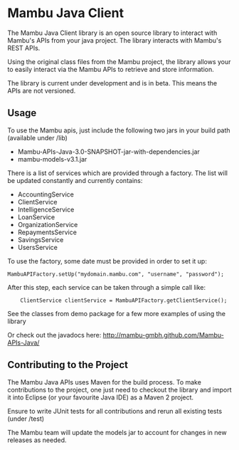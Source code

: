 Mambu Java Client
===================

The Mambu Java Client library is an open source library to interact with Mambu's APIs from your java project. 
The library interacts with Mambu's REST APIs.

Using the original class files from the Mambu project, the library allows your to easily interact via the Mambu APIs to retrieve and store information. 

The library is current under development and is in beta. This means the APIs are not versioned.

Usage
-----

To use the Mambu apis, just include the following two jars in your build path (available under /lib)

* Mambu-APIs-Java-3.0-SNAPSHOT-jar-with-dependencies.jar
* mambu-models-v3.1.jar

There is a list of services which are provided through a factory.
The list will be updated constantly and currently contains:

- AccountingService
- ClientService
- IntelligenceService
- LoanService
- OrganizationService
- RepaymentsService
- SavingsService
- UsersService

To use the factory, some date must be provided in order to set it up:

	MambuAPIFactory.setUp("mydomain.mambu.com", "username", "password");
	 
After this step, each service can be taken through a simple call like:

		ClientService clientService = MambuAPIFactory.getClientService();

See the classes from demo package for a few more examples of using the library

Or check out the javadocs here: http://mambu-gmbh.github.com/Mambu-APIs-Java/

Contributing to the Project
-----
The Mambu Java APIs uses Maven for the build process. To make contributions to the project, one just need to checkout the library and import it into Eclipse (or your favourite Java IDE) as a Maven 2 project.

Ensure to write JUnit tests for all contributions and rerun all existing tests (under /test)

The Mambu team will update the models jar to account for changes in new releases as needed.


